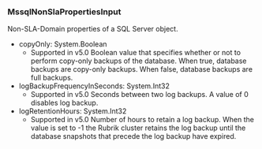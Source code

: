 ### MssqlNonSlaPropertiesInput
Non-SLA-Domain properties of a SQL Server object.

- copyOnly: System.Boolean
  - Supported in v5.0
      Boolean value that specifies whether or not to perform copy-only backups of the database. When true, database backups are copy-only backups. When false, database backups are full backups.
- logBackupFrequencyInSeconds: System.Int32
  - Supported in v5.0
      Seconds between two log backups. A value of 0 disables log backup.
- logRetentionHours: System.Int32
  - Supported in v5.0
      Number of hours to retain a log backup. When the value is set to -1 the Rubrik cluster retains the log backup until the database snapshots that precede the log backup have expired.
